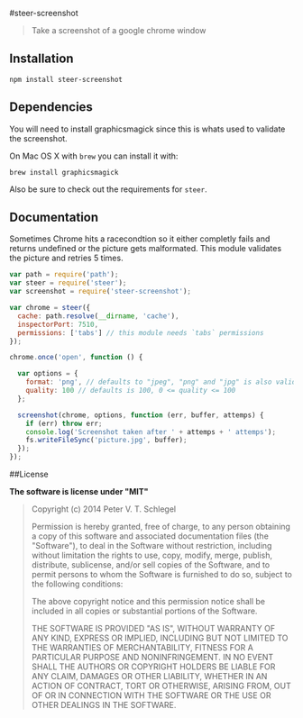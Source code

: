 #steer-screenshot

> Take a screenshot of a google chrome window

## Installation

```sheel
npm install steer-screenshot
```

## Dependencies

You will need to install graphicsmagick since this is whats used to validate
the screenshot.

On Mac OS X with `brew` you can install it with:

```shell
brew install graphicsmagick
```

Also be sure to check out the requirements for `steer`.

## Documentation

Sometimes Chrome hits a racecondtion so it either completly fails and returns
undefined or the picture gets malformated. This module validates the picture
and retries 5 times.

```javascript
var path = require('path');
var steer = require('steer');
var screenshot = require('steer-screenshot');

var chrome = steer({
  cache: path.resolve(__dirname, 'cache'),
  inspectorPort: 7510,
  permissions: ['tabs'] // this module needs `tabs` permissions
});

chrome.once('open', function () {

  var options = {
    format: 'png', // defaults to "jpeg", "png" and "jpg" is also valid
    quality: 100 // defaults is 100, 0 <= quality <= 100
  };

  screenshot(chrome, options, function (err, buffer, attemps) {
    if (err) throw err;
    console.log('Screenshot taken after ' + attemps + ' attemps');
    fs.writeFileSync('picture.jpg', buffer);
  });
});
```

##License

**The software is license under "MIT"**

> Copyright (c) 2014 Peter V. T. Schlegel
>
> Permission is hereby granted, free of charge, to any person obtaining a copy
> of this software and associated documentation files (the "Software"), to deal
> in the Software without restriction, including without limitation the rights
> to use, copy, modify, merge, publish, distribute, sublicense, and/or sell
> copies of the Software, and to permit persons to whom the Software is
> furnished to do so, subject to the following conditions:
>
> The above copyright notice and this permission notice shall be included in
> all copies or substantial portions of the Software.
>
> THE SOFTWARE IS PROVIDED "AS IS", WITHOUT WARRANTY OF ANY KIND, EXPRESS OR
> IMPLIED, INCLUDING BUT NOT LIMITED TO THE WARRANTIES OF MERCHANTABILITY,
> FITNESS FOR A PARTICULAR PURPOSE AND NONINFRINGEMENT. IN NO EVENT SHALL THE
> AUTHORS OR COPYRIGHT HOLDERS BE LIABLE FOR ANY CLAIM, DAMAGES OR OTHER
> LIABILITY, WHETHER IN AN ACTION OF CONTRACT, TORT OR OTHERWISE, ARISING FROM,
> OUT OF OR IN CONNECTION WITH THE SOFTWARE OR THE USE OR OTHER DEALINGS IN
> THE SOFTWARE.
